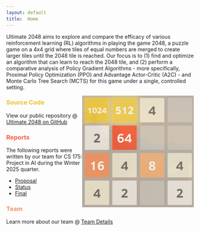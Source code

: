 ```yaml
---
layout: default
title:  Home
---
```


Ultimate 2048 aims to explore and compare the efficacy of various reinforcement learning (RL) algorithms in playing the game 2048, a puzzle game on a 4x4 grid where tiles of equal numbers are merged to create larger tiles until the 2048 tile is reached.  Our focus is to (1) find and optimize an algorithm that can learn to reach the 2048 tile, and (2) perform a comparative analysis of Policy Gradient Algorithms - more specifically, Proximal Policy Optimization (PPO) and Advantage Actor-Critic (A2C) - and Monte Carlo Tree Search (MCTS) for this game under a single, controlled setting.

<img align="right" src="images/2048gameplay.gif" alt="2048 gameplay gif" width="300"/>
<!--- gif credit: https://medium.com/@aswingiftson007/2048-game-in-html-and-javascript-c6cc63d2698f) -->

<h3 style="color:#ebc02f;">
Source Code
</h3>

View our public repository @ [Ultimate 2048 on GitHub](https://github.com/AnthonyCusi/ultimate-2048)

<h3 style="color:#f55d3d;">
Reports
</h3>

The following reports were written by our team for CS 175: Project in AI during the Winter 2025 quarter.

- [Proposal](proposal.html)
- [Status](status.html)
- [Final](final.html)

<h3 style="color:#ee9769;">
Team
</h3>

Learn more about our team @ [Team Details](team.html)
